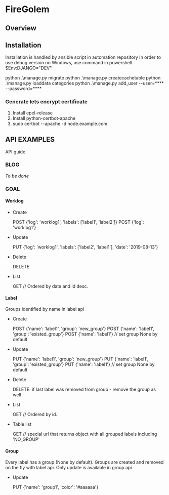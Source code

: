 # FireGolem

## Overview

## Installation

Installation is handled by ansible script in automation repository
In order to use debug version on Windows, use command in powershell $Env:DJANGO="DEV"

python .\manage.py migrate
python .\manage.py createcachetable
python .\manage.py loaddata categories
python .\manage.py add_user --user=**** --password=****

### Generate lets encrypt certificate

1. Install epel-release
2. Install python-certbot-apache
3. sudo certbot --apache -d node.example.com

## API EXAMPLES

API guide

### BLOG

*To be done*

### GOAL

#### Worklog

- Create


    POST {'log': 'worklog1', 'labels': ['label1', 'label2']}
    POST {'log': 'worklog1'}

- Update


    PUT {'log': 'worklog1', 'labels': ['label2', 'label1'], 'date': '2019-08-13'}

- Delete


    DELETE

- List


    GET // Ordered by date and id desc.

#### Label

Groups identified by name in label api

- Create


    POST {'name': 'label1', 'group': 'new_group'}
    POST {'name': 'label1', 'group': 'existed_group'}
    POST {'name': 'label1'} // set group None by default

- Update


    PUT {'name': 'label1', 'group': 'new_group'}
    PUT {'name': 'label1', 'group': 'existed_group'}
    PUT {'name': 'label1'} // set group None by default

- Delete


    DELETE: if last label was removed from group - remove the group as well

- List


    GET // Ordered by id.

- Table list


    GET // special url that returns object with all grouped labels including 'NO_GROUP'

#### Group

Every label has a group (None by default).
Groups are created and removed on the fly with label api.
Only update is available in group api

- Update


    PUT {'name': 'group1', 'color': '#aaaaaa'}
